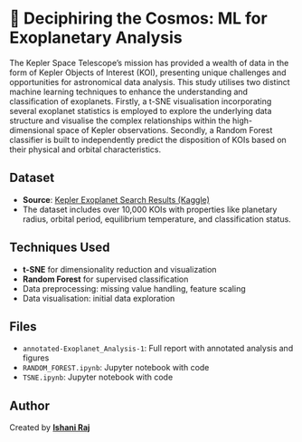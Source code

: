 # 🌌 Deciphiring the Cosmos: ML for Exoplanetary Analysis

The Kepler Space Telescope’s mission has provided a wealth of data in the form of Kepler Objects of
Interest (KOI), presenting unique challenges and opportunities for astronomical data analysis. This study
utilises two distinct machine learning techniques to enhance the understanding and classification of
exoplanets. Firstly, a t-SNE visualisation incorporating several exoplanet statistics is employed to explore the underlying data structure and visualise the complex relationships within the high-dimensional space of Kepler observations. Secondly, a Random Forest classifier is built to independently predict the disposition of KOIs based on their physical and orbital characteristics.

## Dataset
- **Source**: [Kepler Exoplanet Search Results (Kaggle)](https://www.kaggle.com/datasets/nasa/kepler-exoplanet-search-results/data)
- The dataset includes over 10,000 KOIs with properties like planetary radius, orbital period, equilibrium temperature, and classification status.

## Techniques Used
- **t-SNE** for dimensionality reduction and visualization
- **Random Forest** for supervised classification
- Data preprocessing: missing value handling, feature scaling
- Data visualisation: initial data exploration

## Files
- `annotated-Exoplanet_Analysis-1`: Full report with annotated analysis and figures
- `RANDOM_FOREST.ipynb`: Jupyter notebook with code
- `TSNE.ipynb`: Jupyter notebook with code

##  Author
Created by [**Ishani Raj** ](https://github.com/ishaniraj) 




